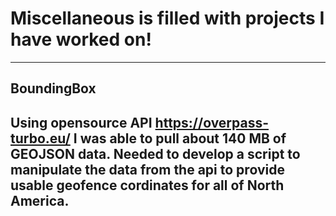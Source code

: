 # Miscellaneous is filled with projects I have worked on!

---
## BoundingBox
Using opensource API https://overpass-turbo.eu/ I was able to pull about 140 MB of GEOJSON data. Needed to develop a script to manipulate the data from the api to provide usable geofence cordinates for all of North America. 
---
